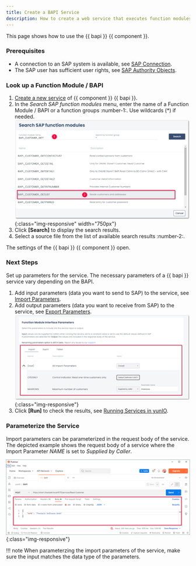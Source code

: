 ```yaml
---
title: Create a BAPI Service
description: How to create a web service that executes function modules / BAPIs
---
```


This page shows how to use the {{ bapi }} {{ component }}.

### Prerequisites

- A connection to an SAP system is available, see [SAP Connection](../sap-connection/index.md).
- The SAP user has sufficient user rights, see [SAP Authority Objects](../setup-in-sap/sap-authority-objects.md/#bapi).


### Look up a Function Module / BAPI

1. [Create a new service](../../getting-started.md/#create-a-service) of {{ component }} {{ bapi }}. 
2. In the *Search SAP function modules* menu, enter the name of a Function Module / BAPI or a function groups :number-1:. Use wildcards (*) if needed.<br>
![Look-Up-Function-Module](../../assets/images/yunio/documentation/search-bapi.png){:class="img-responsive" width="750px"}
3. Click **[Search]** to display the search results.
4. Select a source file from the list of available search results :number-2:. 

The settings of the {{ bapi }} {{ component }} open.

### Next Steps

Set up parameters for the service.
The necessary parameters of a {{ bapi }} service vary depending on the BAPI.

1. Add input parameters (data you want to send to SAP) to the service, see [Import Parameters](settings.md/#import-parameters).
2. Add output parameters (data you want to receive from SAP) to the service, see [Export Parameters](settings.md/#export-parameters).<br>
![BAPI export parameters](../../assets/images/yunio/documentation/bapi-steps.png){:class="img-responsive"}
3. Click **[Run]** to check the results, see [Running Services in yunIO](../run-services.md/#run-services-in-yunio).

### Parameterize the Service

Import parameters can be parameterized in the request body of the service.
The depicted example shows the request body of a service where the Import Parameter *NAME* is set to *Supplied by Caller*.

![BAPI import parameters](../../assets/images/yunio/documentation/postman-input-bapi.png){:class="img-responsive"}

!!! note
    When parameterzing the import parameters of the service, make sure the input matches the data type of the parameters.<br>
